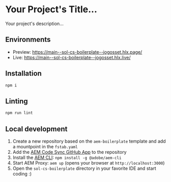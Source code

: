 # Your Project's Title...
Your project's description...

## Environments
- Preview: https://main--sol-cs-boilerplate--jogosset.hlx.page/
- Live: https://main--sol-cs-boilerplate--jogosset.hlx.live/

## Installation

```sh
npm i
```

## Linting

```sh
npm run lint
```

## Local development

1. Create a new repository based on the `aem-boilerplate` template and add a mountpoint in the `fstab.yaml`
1. Add the [AEM Code Sync GitHub App](https://github.com/apps/aem-code-sync) to the repository
1. Install the [AEM CLI](https://github.com/adobe/helix-cli): `npm install -g @adobe/aem-cli`
1. Start AEM Proxy: `aem up` (opens your browser at `http://localhost:3000`)
1. Open the `sol-cs-boilerplate` directory in your favorite IDE and start coding :)
